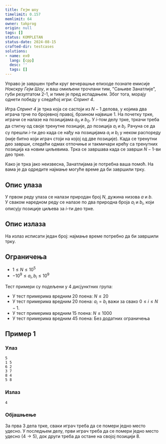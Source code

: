 ```yaml
---
title: Гејм шоу
timelimit: 0.157
memlimit: 64
owner: takprog
origin: null
tags: []
status: KOMPLETAN
status-date: 2024-08-15
crafted-dir: testcases
solutions:
- name: ex0
  lang: [cpp]
  desc: ''
  tags: []
---
```


Управо је завршен трећи круг вечерашње епизоде познате емисије *Нокскру Гејм Шоу*, и ваш омиљени трочлани тим, "Сањиве Занатлије", губи резултатом 2-1, и тиме је пред испадањем. Због тога, морају однети победу у следећој игри: *Спринт 4*.

Игра *Спринт 4* је трка која се састоји из $N-1$ делова, у којима два играча трче по бројевној правој, брзином највише $1$. На почетку трке, играчи се налазе на позицијама $a_0$ и $b_0$. У $i$-том делу трке, тркачи треба да стигну од своје тренутне позиције, до позиција $a_i$ и $b_i$. Рачуна се да су прешли $i$-ти део када се нађу на позицијама $a_i$ и $b_i$ у неком распореду (није битно који играч стоји на којој од две позиције). Када се тренутни део заврши, следећи одмах отпочиње и такмичари крећу са тренутних позиција ка новим циљевима. Трка се завршава када се заврши $N-1$-ви део трке.

Како је трка јако неизвесна, Занатлијама је потребна ваша помоћ. На вама је да одредите најмање могуће време да би завршили трку.

## Опис улаза

У првом реду улаза се налази природан број $N$, дужина низова $a$ и $b$.<br>
У сваком наредном реду се налазе по два природна броја $a_i$ и $b_i$, који описују позиције циљева за $i$-ти део трке.

## Опис излаза

На излаз исписати један број: најмање време потребно да би завршили трку.

## Ограничења

-   $1 \leq N \leq 10^{5}$
-   $-10^9\le a_i,b_i \le10^9$

Тест примери су подељени у 4 дисјунктних група:

-   У тест примерима вредним $20$ поена: $N \leq 20$
-   У тест примерима вредним $20$ поена: $a_i=b_i$ важи за свако $0\le i\le N-1$.
-   У тест примерима вредним $15$ поена: $N \leq 1000$
-   У тест примерима вредним $45$ поена: Без додатних ограничења

## Пример 1

### Улаз

```
5
1 5
6 2
3 7
8 4
5 8
```

### Излаз

```
4
```

### Објашњење

За прва $3$ дела трке, сваки играч треба да се помери једно место удесно. У последњем делу, први играч треба да се помери једно место удесно ($4\rightarrow5$), док други треба да остане на својој позицији $8$.


